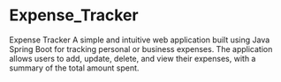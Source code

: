 # Expense_Tracker
Expense Tracker A simple and intuitive web application built using Java Spring Boot for tracking personal or business expenses. The application allows users to add, update, delete, and view their expenses, with a summary of the total amount spent.
